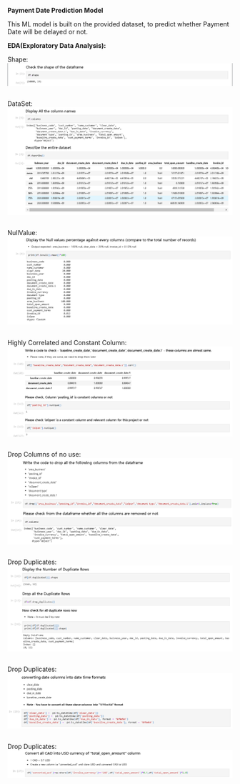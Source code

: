 **Payment Date Prediction Model**

This ML model is built on the provided dataset, to predict whether Payment Date will be delayed or not. 

**EDA(Exploratory Data Analysis):**
<p>
Shape:
<img align="left" alt="shapeEDA" src="https://github.com/Jks08/Payment-Date-Prediction/blob/main/Assets/Images/shapeEDA.png" /></p>
<p>&nbsp;</p>
<p>
DataSet:
<img align="left" alt="descEDA" src="https://github.com/Jks08/Payment-Date-Prediction/blob/main/Assets/Images/EDA.png" /></p>
<p>&nbsp;</p>
<p>
NullValue:
<img align="left" alt="nullValues" src="https://github.com/Jks08/Payment-Date-Prediction/blob/main/Assets/Images/nullValues.png" /></p>
<p>&nbsp;</p>
<p>
Highly Correlated and Constant Column:
<img align="left" alt="highlyCorrelatedConstantColumn" src="https://github.com/Jks08/Payment-Date-Prediction/blob/main/Assets/Images/toDropColumns.png" /></p>
<p>&nbsp;</p>
<p>
Drop Columns of no use:
<img align="left" alt="dropColumnsofnouse" src="https://github.com/Jks08/Payment-Date-Prediction/blob/main/Assets/Images/dropColumns0.png" /></p>
<p>&nbsp;</p>
<p>
Drop Duplicates:
<img align="left" alt="dropDuplicates" src="https://github.com/Jks08/Payment-Date-Prediction/blob/main/Assets/Images/dropDuplicateCol.png" /></p>
<p>&nbsp;</p>
<p>
Drop Duplicates:
<img align="left" alt="dateTimeFormat" src="https://github.com/Jks08/Payment-Date-Prediction/blob/main/Assets/Images/datTimeFormat.png" /></p>
<p>&nbsp;</p>
<p>
Drop Duplicates:
<img align="left" alt="usdToCAD" src="https://github.com/Jks08/Payment-Date-Prediction/blob/main/Assets/Images/usdToCAD.png" /></p>
